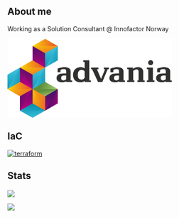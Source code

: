 ## About me

Working as a Solution Consultant @ Innofactor Norway

<img align="center" width="370" src="https://github.com/fridtjofaugust/fridtjofaugust/blob/main/Pictures/Advania.png" alt="Awesome"/>

## IaC

<a href="https://www.terraform.io" target="_blank"> <img src="https://upload.wikimedia.org/wikipedia/commons/0/04/Terraform_Logo.svg" alt="terraform" height="100"/> </a> 

## Stats

<a href="https://github.com/fridtjofaugust/github-readme-stats">
 
<img align="center" width="370" src="https://github-readme-stats.vercel.app/api?username=fridtjofaugust&show_icons=true&theme=github_dark&hide=issues,prs" />
</a>
 
[![](https://img.shields.io/badge/LinkedIn-fridtjofaugust-blue)](https://www.linkedin.com/in/fridtjofaugustbarfod/)



  




